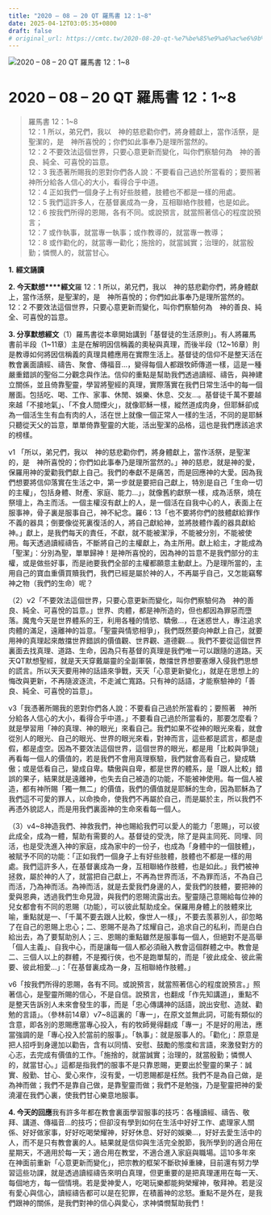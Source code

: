 ```yaml
---
title: "2020 – 08 – 20 QT 羅馬書 12：1~8"
date: 2025-04-12T03:05:35+0800
draft: false
# original_url: https://cmtc.tw/2020-08-20-qt-%e7%be%85%e9%a6%ac%e6%9b%b8-12%ef%bc%9a18
---
```


![2020 – 08 – 20 QT 羅馬書 12：1~8](/images/qt.jpg   "2020 – 08 – 20 QT 羅馬書 12：1~8")

# 2020 – 08 – 20 QT 羅馬書 12：1~8

> 羅馬書 12：1~8  
> 12：1 所以，弟兄們，我以　神的慈悲勸你們，將身體獻上，當作活祭，是聖潔的，是　神所喜悅的；你們如此事奉乃是理所當然的。  
> 12：2 不要效法這個世界，只要心意更新而變化，叫你們察驗何為　神的善良、純全、可喜悅的旨意。  
> 12：3 我憑著所賜我的恩對你們各人說：不要看自己過於所當看的；要照著　神所分給各人信心的大小，看得合乎中道。  
> 12：4 正如我們一個身子上有好些肢體，肢體也不都是一樣的用處。  
> 12：5 我們這許多人，在基督裏成為一身，互相聯絡作肢體，也是如此。  
> 12：6 按我們所得的恩賜，各有不同。或說預言，就當照著信心的程度說預言；  
> 12：7 或作執事，就當專一執事；或作教導的，就當專一教導；  
> 12：8 或作勸化的，就當專一勸化；施捨的，就當誠實；治理的，就當殷勤；憐憫人的，就當甘心。

**1.** **經文誦讀**

**2. 今天默想****經文**羅 12：1 所以，弟兄們，我以　神的慈悲勸你們，將身體獻上，當作活祭，是聖潔的，是　神所喜悅的；你們如此事奉乃是理所當然的。  
12：2 不要效法這個世界，只要心意更新而變化，叫你們察驗何為　神的善良、純全、可喜悅的旨意。

**3. 分享默想經文**（1）羅馬書從本章開始講到「基督徒的生活原則」。有人將羅馬書前半段（1~11章）主是在解明因信稱義的奧秘與真理，而後半段（12~16章）則是教導如何將因信稱義的真理具體應用在實際生活上。基督徒的信仰不是整天活在教會裏面讀經、禱告、聚會、傳福音…，變得每個人都跟牧師傳道一樣，這是一種嚴重錯誤的聖俗二分觀念與作法。信仰的重點是幫助我們透過讀經、禱告，與神建立關係，並且倚靠聖靈，學習將聖經的真理，實際落實在我們日常生活中的每一個層面。包括吃、喝、工作、家事、休閒、娛樂、休息、交友…。基督徒千萬不要越來越「不接地氣」、「不食人間煙火」，就像耶穌一樣，縱然道成肉身，但耶穌卻成為一個活生生有血有肉的人，活在世上就像一個正常人一樣的生活，不同的是耶穌只聽從天父的旨意，單單倚靠聖靈的大能，活出聖潔的品格，這也是我們應該追求的榜樣。

v1 「所以，弟兄們，我以　神的慈悲勸你們，將身體獻上，當作活祭，是聖潔的，是　神所喜悅的；你們如此事奉乃是理所當然的。」神的慈悲，就是神的愛，保羅用神的愛勸我們獻上自己。我們的奉獻不是痛苦，而是回應神的大愛。因為我們想要將信仰落實在生活之中，第一步就是要把自己獻上，特別是自己「生命一切的主權」，包括身體、財產、家庭、能力…」，就像舊約獻祭一樣，成為活祭，燒在祭壇上，為主而活。一個主權沒有獻上的人，是一個活在自我中心的人，表面上在服事神，骨子裏是服事自己，神不紀念。羅6：13「也不要將你們的肢體獻給罪作不義的器具；倒要像從死裏復活的人，將自己獻給神，並將肢體作義的器具獻給神。」獻上，是我們每天的責任，不獻，就不能被潔淨，不能被分別，不能被使用。每天透過讀經禱告，不斷將自己的主權獻上，為主所用。獻上給主，才能成為「聖潔」：分別為聖，單單歸神！是神所喜悅的，因為神的旨意不是我們部分的主權，或是做些好事，而是祂要我們全部的主權都願意主動獻上。乃是理所當的，主用自己的寶血重價買贖我們，我們已經是屬於神的人，不再屬乎自己，又怎能竊奪神之物（我們的生命）呢？

（2）v2「不要效法這個世界，只要心意更新而變化，叫你們察驗何為　神的善良、純全、可喜悅的旨意。」世界、肉體，都是神所造的，但也都因為罪惡而墮落。魔鬼今天是世界體系的王，利用各種的情慾、驕傲…，在迷惑世人，專注追求肉體的滿足，遠離神的旨意。「聖靈與情慾相爭」，我們既然要向神獻上自己，就要用神的真理起來敵擋世界錯誤的價值觀、世界觀、道德觀…。我們不要從這個世界裏面去找真理、道路、生命，因為只有基督的真理是我們唯一可以跟隨的道路。天天QT默想聖經，就是天天穿戴屬靈的全副軍裝，敵擋世界想要塞爆入侵我們思想的謊言。所以天天要用神的話語來爭戰，天天「心意更新變化」，就是在思想上的悔改與更新，不再隨波逐流，不走滅亡寬路。只有神的話語，才能察驗神的「善良、純全、可喜悅的旨意」。

v3「我憑著所賜我的恩對你們各人說：不要看自己過於所當看的；要照著　神所分給各人信心的大小，看得合乎中道。」不要看自己過於所當看的，那要怎麼看？就是學習用「神的真理、神的眼光」來看自己。我們如果不從神的眼光來看，就會從別人的眼光、自己的眼光、世界的眼光來看，對神而言，這些都是謊言，都是虛假，都是虛空。因為不要效法這個世界，這個世界的眼光，都是用「比較與爭競」再看每一個人的價值的，若是我們不會用真理察驗，我們就會高看自己，變成驕傲；或是低看自己，變成自卑。驕傲與自卑，都是世界的體系，是「跟人比較」錯誤的果子，結果就是遠離神，也失去自己被造的功能，不能被神使用。每一個人被造，都有神所賜「獨一無二」的價值，我們的價值就是耶穌的生命，因為耶穌為了我們這不可愛的罪人，以命換命，使我們不再屬於自己，而是屬於主，所以我們不再憑外貌認人，而是用我們裏面神的生命來看每一個人。

（3）v4~8神造我們、神救我們，神也賜給我們可以愛人的能力「恩賜」，可以彼此成全，成為一體，幫助有需要的人。基督徒的受洗，除了是與主同死、同埋、同活，也是受洗進入神的家庭，成為家中的一份子，也成為「身體中的一個肢體」，被賦予不同的功能：「正如我們一個身子上有好些肢體，肢體也不都是一樣的用處。我們這許多人，在基督裏成為一身，互相聯絡作肢體，也是如此。」我們被神拯救，屬於神的人了，就當把自己獻上，不再為世界而活，不為罪而活，不為自己而活，乃為神而活。為神而活，就是去愛我們身邊的人，愛我們的肢體，要把神的愛與恩典，透過我們生命見證，與我們的恩賜流露出去。聖靈隨己意賜給每位神的兒女都會有不同的恩賜（功能），可以彼此幫助成全。保羅用身體上的肢體來比喻，重點就是一、「千萬不要去跟人比較，像世人一樣」，不要去羡慕別人，卻忽略了在自己的恩賜上忠心；二、恩賜不是為了炫耀自己，追求自己的私利，而是白白給出去，為了要幫助別人；三、恩賜的重點雖然是服事每一個人，但絕對不是高舉「個人主義」、自我中心，而是讓每一個人都必須融入教會這個群體之中。教會是二、三個人以上的群體，不是獨行俠，也不是跑單幫的，而是「彼此成全、彼此需要、彼此相愛…」：「在基督裏成為一身，互相聯絡作肢體。」

v6「按我們所得的恩賜，各有不同。或說預言，就當照著信心的程度說預言。」照著信心，是聖靈所賜的信心，不是自信。說預言，也翻成「作先知講道」，重點不是整天告訴別人未來會發生的事，而是「忠心傳講神的話語，說出安慰、造就、勸勉的言語」。（參林前14章）v7~8這裏的「專一」，在原文並無此詞，可能有類似的含意，即各別的恩賜應當專心投入，有的牧師覺得翻成「專一」不是好的用法，應當強調的是「專心投入於當前的服事」。「執事」：就是服事人的。「勸化」：原意是把人招呼到身邊加以勸告，含有以同情、安慰、鼓勵的態度和言語，來激發對方的心志，去完成有價值的工作。「施捨的，就當誠實；治理的，就當殷勤；憐憫人的，就當甘心。」這都是指我們的服事不是只靠恩賜，更要出於聖靈的果子：誠實、殷勤、甘心、愛心來作，沒有愛，一切恩賜都是枉然。我們不是為自己做，是為神而做；我們不是靠自己做，是靠聖靈而做；我們不是勉強，乃是聖靈把神的愛澆灌在我們心裏，使我們甘心樂意地服事。

**4. 今天的回應**我有許多年都在教會裏面學習服事的技巧：各種讀經、禱告、敬拜、講道、傳福音…的技巧；但卻沒有學到如何在生活中好好工作、處理家人關係、好好做家事，好好吃喝榮耀神，好好休息、好好的娛樂…，好好去愛生活中的人，而不是只有教會裏的人。結果就是信仰與生活完全脫節，我所學到的適合用在星期天，不適用於每一天；適合用在教堂，不適合進入家庭與職場。這10多年來在神面前重新「心意更新而變化」，把宗教的框架不斷砍掉重練，目前還有努力學習這些功課，就是透過讀經禱告來明白真理，但更重要的是把真理運用在每一天、每個地方，每一個情境。若是愛神愛人，吃喝玩樂都能夠榮耀神，敬拜神。若是沒有愛心與信心，讀經禱告都可以是在犯罪，在積蓄神的忿怒。重點不是外在，是我們跟神的關係，是我們對神的信心與愛心，求神憐憫幫助我們！